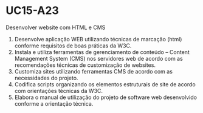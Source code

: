 # UC15-A23
Desenvolver website com HTML e CMS

1. Desenvolve aplicação WEB utilizando técnicas de marcação (html) conforme requisitos de
boas práticas da W3C.
2. Instala e utiliza ferramentas de gerenciamento de conteúdo – Content Management
System (CMS) nos servidores web de acordo com as recomendações técnicas de
customização de websites.
3. Customiza sites utilizando ferramentas CMS de acordo com as necessidades do projeto.
4. Codifica scripts organizando os elementos estruturais de site de acordo com orientações
técnicas da W3C.
8. Elabora o manual de utilização do projeto de software web desenvolvido conforme a
orientação técnica.
